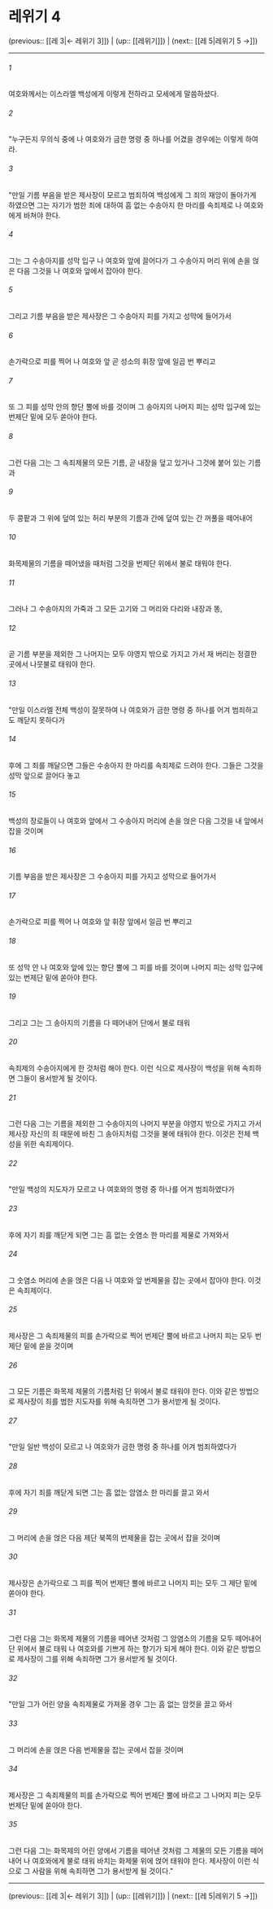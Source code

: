 # 레위기 4

(previous:: [[레 3|← 레위기 3]]) | (up:: [[레위기]]) | (next:: [[레 5|레위기 5 →]])

***




###### 1 

여호와께서는 이스라엘 백성에게 이렇게 전하라고 모세에게 말씀하셨다. 



###### 2 

"누구든지 무의식 중에 나 여호와가 금한 명령 중 하나를 어겼을 경우에는 이렇게 하여라. 



###### 3 

"만일 기름 부음을 받은 제사장이 모르고 범죄하여 백성에게 그 죄의 재앙이 돌아가게 하였으면 그는 자기가 범한 죄에 대하여 흠 없는 수송아지 한 마리를 속죄제로 나 여호와에게 바쳐야 한다. 



###### 4 

그는 그 수송아지를 성막 입구 나 여호와 앞에 끌어다가 그 수송아지 머리 위에 손을 얹은 다음 그것을 나 여호와 앞에서 잡아야 한다. 



###### 5 

그리고 기름 부음을 받은 제사장은 그 수송아지 피를 가지고 성막에 들어가서 



###### 6 

손가락으로 피를 찍어 나 여호와 앞 곧 성소의 휘장 앞에 일곱 번 뿌리고 



###### 7 

또 그 피를 성막 안의 향단 뿔에 바를 것이며 그 송아지의 나머지 피는 성막 입구에 있는 번제단 밑에 모두 쏟아야 한다. 



###### 8 

그런 다음 그는 그 속죄제물의 모든 기름, 곧 내장을 덮고 있거나 그것에 붙어 있는 기름과 



###### 9 

두 콩팥과 그 위에 덮여 있는 허리 부분의 기름과 간에 덮여 있는 간 꺼풀을 떼어내어 



###### 10 

화목제물의 기름을 떼어냈을 때처럼 그것을 번제단 위에서 불로 태워야 한다. 



###### 11 

그러나 그 수송아지의 가죽과 그 모든 고기와 그 머리와 다리와 내장과 똥, 



###### 12 

곧 기름 부분을 제외한 그 나머지는 모두 야영지 밖으로 가지고 가서 재 버리는 정결한 곳에서 나뭇불로 태워야 한다. 



###### 13 

"만일 이스라엘 전체 백성이 잘못하여 나 여호와가 금한 명령 중 하나를 어겨 범죄하고도 깨닫지 못하다가 



###### 14 

후에 그 죄를 깨달으면 그들은 수송아지 한 마리를 속죄제로 드려야 한다. 그들은 그것을 성막 앞으로 끌어다 놓고 



###### 15 

백성의 장로들이 나 여호와 앞에서 그 수송아지 머리에 손을 얹은 다음 그것을 내 앞에서 잡을 것이며 



###### 16 

기름 부음을 받은 제사장은 그 수송아지 피를 가지고 성막으로 들어가서 



###### 17 

손가락으로 피를 찍어 나 여호와 앞 휘장 앞에서 일곱 번 뿌리고 



###### 18 

또 성막 안 나 여호와 앞에 있는 향단 뿔에 그 피를 바를 것이며 나머지 피는 성막 입구에 있는 번제단 밑에 쏟아야 한다. 



###### 19 

그리고 그는 그 송아지의 기름을 다 떼어내어 단에서 불로 태워 



###### 20 

속죄제의 수송아지에게 한 것처럼 해야 한다. 이런 식으로 제사장이 백성을 위해 속죄하면 그들이 용서받게 될 것이다. 



###### 21 

그런 다음 그는 기름을 제외한 그 수송아지의 나머지 부분을 야영지 밖으로 가지고 가서 제사장 자신의 죄 때문에 바친 그 송아지처럼 그것을 불에 태워야 한다. 이것은 전체 백성을 위한 속죄제이다. 



###### 22 

"만일 백성의 지도자가 모르고 나 여호와의 명령 중 하나를 어겨 범죄하였다가 



###### 23 

후에 자기 죄를 깨닫게 되면 그는 흠 없는 숫염소 한 마리를 제물로 가져와서 



###### 24 

그 숫염소 머리에 손을 얹은 다음 나 여호와 앞 번제물을 잡는 곳에서 잡아야 한다. 이것은 속죄제이다. 



###### 25 

제사장은 그 속죄제물의 피를 손가락으로 찍어 번제단 뿔에 바르고 나머지 피는 모두 번제단 밑에 쏟을 것이며 



###### 26 

그 모든 기름은 화목제 제물의 기름처럼 단 위에서 불로 태워야 한다. 이와 같은 방법으로 제사장이 죄를 범한 지도자를 위해 속죄하면 그가 용서받게 될 것이다. 



###### 27 

"만일 일반 백성이 모르고 나 여호와가 금한 명령 중 하나를 어겨 범죄하였다가 



###### 28 

후에 자기 죄를 깨닫게 되면 그는 흠 없는 암염소 한 마리를 끌고 와서 



###### 29 

그 머리에 손을 얹은 다음 제단 북쪽의 번제물을 잡는 곳에서 잡을 것이며 



###### 30 

제사장은 손가락으로 그 피를 찍어 번제단 뿔에 바르고 나머지 피는 모두 그 제단 밑에 쏟아야 한다. 



###### 31 

그런 다음 그는 화목제 제물의 기름을 떼어낸 것처럼 그 암염소의 기름을 모두 떼어내어 단 위에서 불로 태워 나 여호와를 기쁘게 하는 향기가 되게 해야 한다. 이와 같은 방법으로 제사장이 그를 위해 속죄하면 그가 용서받게 될 것이다. 



###### 32 

"만일 그가 어린 양을 속죄제물로 가져올 경우 그는 흠 없는 암컷을 끌고 와서 



###### 33 

그 머리에 손을 얹은 다음 번제물을 잡는 곳에서 잡을 것이며 



###### 34 

제사장은 그 속죄제물의 피를 손가락으로 찍어 번제단 뿔에 바르고 그 나머지 피는 모두 번제단 밑에 쏟아야 한다. 



###### 35 

그런 다음 그는 화목제의 어린 양에서 기름을 떼어낸 것처럼 그 제물의 모든 기름을 떼어내어 나 여호와에게 불로 태워 바치는 화제물 위에 얹어 태워야 한다. 제사장이 이런 식으로 그 사람을 위해 속죄하면 그가 용서받게 될 것이다."

***

(previous:: [[레 3|← 레위기 3]]) | (up:: [[레위기]]) | (next:: [[레 5|레위기 5 →]])
